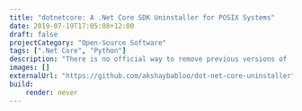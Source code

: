 ```yaml
---
title: "dotnetcore: A .Net Core SDK Uninstaller for POSIX Systems"
date: 2019-07-19T17:05:08+12:00
draft: false
projectCategory: "Open-Source Software"
tags: [".Net Core", "Python"]
description: "There is no official way to remove previous versions of .Net Core SDKs in POSIX systems, this tool can help you with that."
images: []
externalUrl: "https://github.com/akshaybabloo/dot-net-core-uninstaller"
build:
    render: never
---
```

